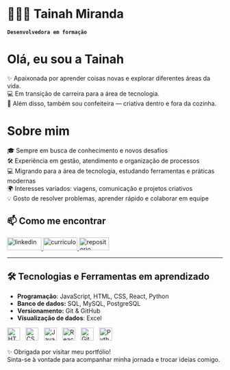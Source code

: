 # 👩🏻‍💻 Tainah Miranda

**`Desenvolvedora em formação`**

# Olá, eu sou a Tainah

✨ Apaixonada por aprender coisas novas e explorar diferentes áreas da vida.<br/>
💻 Em transição de carreira para a área de tecnologia.<br/>
🍰 Além disso, também sou confeiteira — criativa dentro e fora da cozinha.<br/>

# Sobre mim

🎓 Sempre em busca de conhecimento e novos desafios<br/>
🛠️ Experiência em gestão, atendimento e organização de processos<br/>
💻 Migrando para a área de tecnologia, estudando ferramentas e práticas modernas<br/>
🌍 Interesses variados: viagens, comunicação e projetos criativos<br/>
💡 Gosto de resolver problemas, aprender rápido e colaborar em equipe<br/>


## 📫 Como me encontrar  

<p align="left">
    <a href="https://www.linkedin.com/in/tainaholiveiraemiranda/">
        <img 
            alt="linkedin" 
            title="linkedin" 
            src="https://custom-icon-badges.demolab.com/badge/LinkedIn-blue.svg?logo=link-16&logoColor=white"
            style="width: 80px; height: 30px;"
        />
    </a>
    <a href="https://www.canva.com/design/DAGy_DWoIIk/QfUuMilBL4nj-jLMvKjJpQ/edit?utm_content=DAGy_DWoIIk&utm_campaign=designshare&utm_medium=link2&utm_source=sharebutton">
        <img 
            alt="curriculo" 
            title="curriculo" 
            src="https://custom-icon-badges.demolab.com/badge/Curr%C3%ADculo-D15E9B.svg?logo=heart"
            style="width: 80px; height: 30px;"
        />
    </a> 
    <a href="https://github.com/tainahmirandaa/tainahmirandaa">
        <img 
            alt="repositorio" 
            title="repositorio" 
            src="https://custom-icon-badges.demolab.com/badge/Repo-red.svg?logo=repo"
            style="width: 70px; height: 30px;"
        />
    </a>

</p>

---

## 🛠️ Tecnologias e Ferramentas em aprendizado

- **Programação**: JavaScript, HTML, CSS, React, Python
- **Banco de dados:** SQL, MySQL, PostgreSQL  
- **Versionamento:** Git & GitHub  
- **Visualização de dados**: Excel

<img 
    align="left" 
    alt="HTML"
    title="HTML" 
    width="30px" 
    style="padding-right: 10px;" 
    src="https://cdn.jsdelivr.net/gh/devicons/devicon@latest/icons/html5/html5-original.svg" 
/>
<img 
    align="left" 
    alt="CSS" 
    title="CSS"
    width="30px" 
    style="padding-right: 10px;" 
    src="https://cdn.jsdelivr.net/gh/devicons/devicon@latest/icons/css3/css3-original.svg" 
/>
<img 
    align="left" 
    alt="JavaScript" 
    title="JavaScript"
    width="30px" 
    style="padding-right: 10px;" 
    src="https://cdn.jsdelivr.net/gh/devicons/devicon@latest/icons/javascript/javascript-original.svg" 
/>
<img 
    align="left" 
    alt="React"
    title="React" 
    width="30px" 
    style="padding-right: 10px;" 
    src="https://cdn.jsdelivr.net/gh/devicons/devicon@latest/icons/react/react-original.svg" 
/>
<img 
    align="left" 
    alt="Git" 
    title="Git"
    width="30px" 
    style="padding-right: 10px;" 
    src="https://cdn.jsdelivr.net/gh/devicons/devicon@latest/icons/git/git-original.svg" 
/>
<img 
    align="left" 
    alt="Python" 
    title="Python"
    width="30px" 
    style="padding-right: 10px;" 
    src="https://cdn.jsdelivr.net/gh/devicons/devicon@latest/icons/python/python-original.svg" 
/>

<br/>
<br/>

✨ Obrigada por visitar meu portfólio!  
Sinta-se à vontade para acompanhar minha jornada e trocar ideias comigo.  
<br/>
